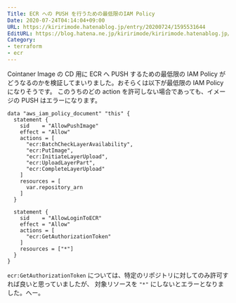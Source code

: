 ```yaml
---
Title: ECR への PUSH を行うための最低限のIAM Policy
Date: 2020-07-24T04:14:04+09:00
URL: https://kiririmode.hatenablog.jp/entry/20200724/1595531644
EditURL: https://blog.hatena.ne.jp/kiririmode/kiririmode.hatenablog.jp/atom/entry/26006613603299142
Category:
- terraform
- ecr
---
```


Cointaner Image の CD 用に ECR へ PUSH するための最低限の IAM Policy がどうなるのかを検証してまいりました。おそらくは以下が最低限の IAM Policy になりそうです。
このうちのどの action を許可しない場合であっても、イメージの PUSH はエラーになります。

```hcl
data "aws_iam_policy_document" "this" {
  statement {
    sid    = "AllowPushImage"
    effect = "Allow"
    actions = [
      "ecr:BatchCheckLayerAvailability",
      "ecr:PutImage", 
      "ecr:InitiateLayerUpload",
      "ecr:UploadLayerPart",
      "ecr:CompleteLayerUpload"
    ]
    resources = [
      var.repository_arn
    ]
  }

  statement {
    sid    = "AllowLoginToECR"
    effect = "Allow"
    actions = [
      "ecr:GetAuthorizationToken"
    ]
    resources = ["*"]
  }
}
```

`ecr:GetAuthorizationToken` については、特定のリポジトリに対してのみ許可すれば良いと思っていましたが、
対象リソースを `"*"` にしないとエラーとなりました。へー。

